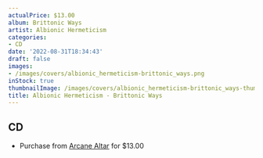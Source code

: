 ```yaml
---
actualPrice: $13.00
album: Brittonic Ways
artist: Albionic Hermeticism
categories:
- CD
date: '2022-08-31T18:34:43'
draft: false
images:
- /images/covers/albionic_hermeticism-brittonic_ways.png
inStock: true
thumbnailImage: /images/covers/albionic_hermeticism-brittonic_ways-thumb.png
title: Albionic Hermeticism - Brittonic Ways
---
```


## CD
* Purchase from [Arcane Altar](https://arcanealtar.bigcartel.com/product/albionic-hermeticism-brittonic-ways-cd) for $13.00

